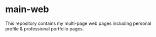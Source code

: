 # main-web
This repository contains my multi-page web pages including personal profile & professional portfolio pages.
